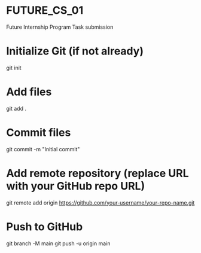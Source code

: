 # FUTURE_CS_01
Future Internship Program Task submission
# Initialize Git (if not already)
git init

# Add files
git add .

# Commit files
git commit -m "Initial commit"

# Add remote repository (replace URL with your GitHub repo URL)
git remote add origin https://github.com/your-username/your-repo-name.git

# Push to GitHub
git branch -M main
git push -u origin main
